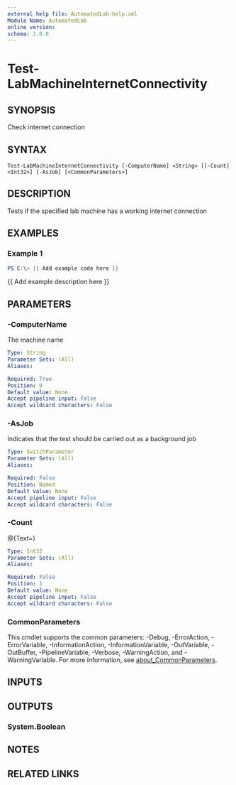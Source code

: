 ```yaml
---
external help file: AutomatedLab-help.xml
Module Name: AutomatedLab
online version:
schema: 2.0.0
---
```


# Test-LabMachineInternetConnectivity

## SYNOPSIS
Check internet connection

## SYNTAX

```
Test-LabMachineInternetConnectivity [-ComputerName] <String> [[-Count] <Int32>] [-AsJob] [<CommonParameters>]
```

## DESCRIPTION
Tests if the specified lab machine has a working internet connection

## EXAMPLES

### Example 1
```powershell
PS C:\> {{ Add example code here }}
```

{{ Add example description here }}

## PARAMETERS

### -ComputerName
The machine name

```yaml
Type: String
Parameter Sets: (All)
Aliases:

Required: True
Position: 0
Default value: None
Accept pipeline input: False
Accept wildcard characters: False
```

### -AsJob
Indicates that the test should be carried out as a background job

```yaml
Type: SwitchParameter
Parameter Sets: (All)
Aliases:

Required: False
Position: Named
Default value: None
Accept pipeline input: False
Accept wildcard characters: False
```

### -Count
@{Text=}

```yaml
Type: Int32
Parameter Sets: (All)
Aliases:

Required: False
Position: 1
Default value: None
Accept pipeline input: False
Accept wildcard characters: False
```

### CommonParameters
This cmdlet supports the common parameters: -Debug, -ErrorAction, -ErrorVariable, -InformationAction, -InformationVariable, -OutVariable, -OutBuffer, -PipelineVariable, -Verbose, -WarningAction, and -WarningVariable. For more information, see [about_CommonParameters](http://go.microsoft.com/fwlink/?LinkID=113216).

## INPUTS

## OUTPUTS

### System.Boolean
## NOTES

## RELATED LINKS
